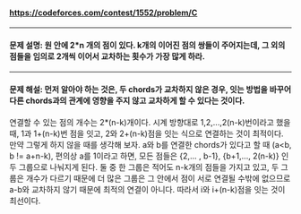 #### https://codeforces.com/contest/1552/problem/C

---

#### 문제 설명: 원 안에 2*n 개의 점이 있다. k개의 이어진 점의 쌍들이 주어지는데, 그 외의 점들을 임의로 2개씩 이어서 교차하는 횟수가 가장 많게 하라.

---

#### 문제 해설:  먼저 알아야 하는 것은, 두 chords가 교차하지 않은 경우, 잇는 방법을 바꾸어 다른 chords과의 관계에 영향을 주지 않고 교차하게 할 수 있다는 것이다.  
연결할 수 있는 점의 개수는 2*(n-k)개이다. 시계 방향대로 1,2,...,2(n-k)번이라고 했을 때, 1과 1+(n-k)번 점을 잇고, 2와 2+(n-k)점을 잇는 식으로 연결하는 것이 최적이다.  
만약 그렇게 하지 않을 때를 생각해 보자. a와 b를 연결한 chords가 있다고 할 때 (a<b, b != a+n-k), 편의상 a를 1이라고 하면, 모든 점들은 {2,... , b-1}, {b+1,..., 2(n-k)} 인 두 그룹으로 나눠지게 된다. 둘 중 한 그룹은 적어도 n-k개의 점들을 가지고 있고, 두 그룹은 개수가 다르기 때문에 더 많은 그룹은 그 안에서 점이 서로 연결될 수밖에 없으므로 a-b와 교차하지 않기 때문에 최적의 연결이 아니다. 따라서 i와 i+(n-k)점을 잇는 것이 최선이다.



